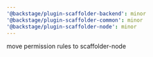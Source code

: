```yaml
---
'@backstage/plugin-scaffolder-backend': minor
'@backstage/plugin-scaffolder-common': minor
'@backstage/plugin-scaffolder-node': minor
---
```


move permission rules to scaffolder-node
